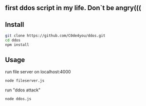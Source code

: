 ## first ddos script in my life. Don`t be angry(((

## Install
```bash
git clone https://github.com/C0de4you/ddos.git
cd ddos
npm install
```

## Usage
run file server on localhost:4000
```bash
node fileserver.js
```
run "ddos attack"
```bash
node ddos.js
```
